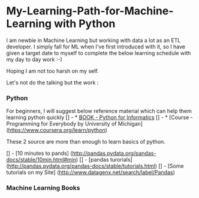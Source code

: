 # My-Learning-Path-for-Machine-Learning with Python

I am newbie in Machine Learning but working with data a lot as an ETL developer. I simply fall for ML when I've first introduced with it, so I have given a target date to myself to complete the below learning schedule with my day to day work :-)

Hoping I am not too harsh on my self.

Let's not do the talking but the work :


### Python
For beginners, I will suggest below reference material which can help them learning python quickly
[] - * [BOOK - Python for Informatics](www.pythonlearn.com/book_007.pdf)
[] - * [Course - Programming for Everybody by University of Michigan] (https://www.coursera.org/learn/python)

These 2 source are more than enough to learn basics of python.

[] - [10 minutes to pands] (http://pandas.pydata.org/pandas-docs/stable/10min.html#min)
[] - [pandas turorials] (http://pandas.pydata.org/pandas-docs/stable/tutorials.html)
[] - [Some tutorials on my Site] (http://www.datagenx.net/search/label/Pandas)





### Machine Learning Books



